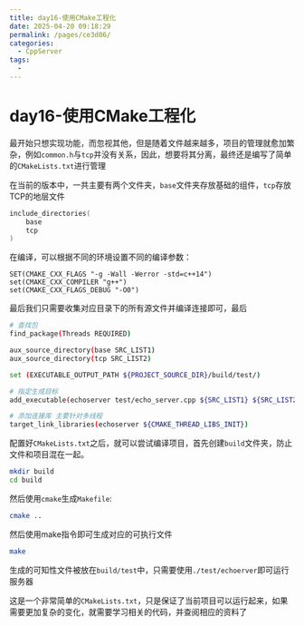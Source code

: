```yaml
---
title: day16-使用CMake工程化
date: 2025-04-20 09:18:29
permalink: /pages/ce3d06/
categories:
  - CppServer
tags:
  - 
---
```

# day16-使用CMake工程化

最开始只想实现功能，而忽视其他，但是随着文件越来越多，项目的管理就愈加繁杂，例如`common.h`与`tcp`并没有关系，因此，想要将其分离，最终还是编写了简单的`CMakeLists.txt`进行管理

在当前的版本中，一共主要有两个文件夹，`base`文件夹存放基础的组件，`tcp`存放TCP的地层文件
```c++
include_directories(
    base
    tcp
)
```

在编译，可以根据不同的环境设置不同的编译参数：
```shell
SET(CMAKE_CXX_FLAGS "-g -Wall -Werror -std=c++14")
set(CMAKE_CXX_COMPILER "g++")
set(CMAKE_CXX_FLAGS_DEBUG "-O0")
```

最后我们只需要收集对应目录下的所有源文件并编译连接即可，最后
```bash
# 查找包
find_package(Threads REQUIRED)

aux_source_directory(base SRC_LIST1)
aux_source_directory(tcp SRC_LIST2)

set (EXECUTABLE_OUTPUT_PATH ${PROJECT_SOURCE_DIR}/build/test/)

# 指定生成目标
add_executable(echoserver test/echo_server.cpp ${SRC_LIST1} ${SRC_LIST2})

# 添加连接库 主要针对多线程
target_link_libraries(echoserver ${CMAKE_THREAD_LIBS_INIT})
```

配置好`CMakeLists.txt`之后，就可以尝试编译项目，首先创建`build`文件夹，防止文件和项目混在一起。
```bash
mkdir build
cd build
```

然后使用`cmake`生成`Makefile`:
```bash
cmake ..
```
然后使用make指令即可生成对应的可执行文件
```bash
make
```

生成的可知性文件被放在`build/test`中，只需要使用`./test/echoerver`即可运行服务器

这是一个非常简单的`CMakeLists.txt`，只是保证了当前项目可以运行起来，如果需要更加复杂的变化，就需要学习相关的代码，并查阅相应的资料了
